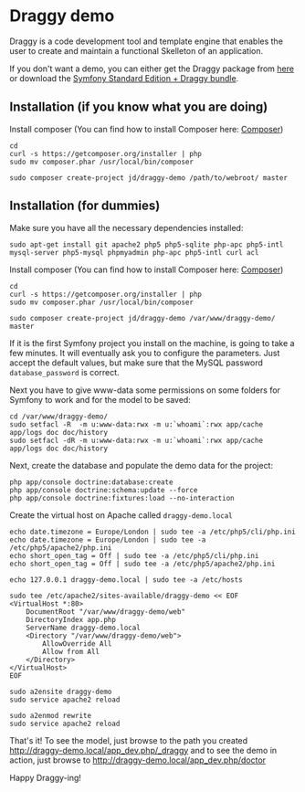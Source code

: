Draggy demo
===========

Draggy is a code development tool and template engine that enables the user to create and maintain a functional
Skelleton of an application.

If you don't want a demo, you can either get the Draggy package from [here](https://github.com/j-d/draggy) or
download the [Symfony Standard Edition + Draggy bundle](https://github.com/j-d/symfony-standard-draggy).

Installation (if you know what you are doing)
---------------------------------------------

Install composer (You can find how to install Composer here: [Composer](http://getcomposer.org/doc/00-intro.md))
   
``` 
cd
curl -s https://getcomposer.org/installer | php
sudo mv composer.phar /usr/local/bin/composer
```
```
sudo composer create-project jd/draggy-demo /path/to/webroot/ master
```

Installation (for dummies)
--------------------------
Make sure you have all the necessary dependencies installed:

```
sudo apt-get install git apache2 php5 php5-sqlite php-apc php5-intl mysql-server php5-mysql phpmyadmin php-apc php5-intl curl acl
```

Install composer (You can find how to install Composer here: [Composer](http://getcomposer.org/doc/00-intro.md))
   
``` 
cd
curl -s https://getcomposer.org/installer | php
sudo mv composer.phar /usr/local/bin/composer
```
```
sudo composer create-project jd/draggy-demo /var/www/draggy-demo/ master
```

If it is the first Symfony project you install on the machine, is going to take a few minutes.
It will eventually ask you to configure the parameters. Just accept the default values, but make sure that 
the MySQL password `database_password` is correct.

Next you have to give www-data some permissions on some folders for Symfony to work and for the model to be saved:
```
cd /var/www/draggy-demo/
sudo setfacl -R  -m u:www-data:rwx -m u:`whoami`:rwx app/cache app/logs doc doc/history
sudo setfacl -dR -m u:www-data:rwx -m u:`whoami`:rwx app/cache app/logs doc doc/history
```

Next, create the database and populate the demo data for the project:

```
php app/console doctrine:database:create
php app/console doctrine:schema:update --force
php app/console doctrine:fixtures:load --no-interaction
```

Create the virtual host on Apache called `draggy-demo.local`

```
echo date.timezone = Europe/London | sudo tee -a /etc/php5/cli/php.ini
echo date.timezone = Europe/London | sudo tee -a /etc/php5/apache2/php.ini
echo short_open_tag = Off | sudo tee -a /etc/php5/cli/php.ini
echo short_open_tag = Off | sudo tee -a /etc/php5/apache2/php.ini

echo 127.0.0.1 draggy-demo.local | sudo tee -a /etc/hosts

sudo tee /etc/apache2/sites-available/draggy-demo << EOF
<VirtualHost *:80>
	DocumentRoot "/var/www/draggy-demo/web"
	DirectoryIndex app.php
	ServerName draggy-demo.local
	<Directory "/var/www/draggy-demo/web">
		AllowOverride All
		Allow from All
	</Directory>
</VirtualHost>
EOF

sudo a2ensite draggy-demo
sudo service apache2 reload

sudo a2enmod rewrite
sudo service apache2 reload
```

That's it! To see the model, just browse to the path you created http://draggy-demo.local/app_dev.php/_draggy and
to see the demo in action, just browse to http://draggy-demo.local/app_dev.php/doctor

Happy Draggy-ing!
